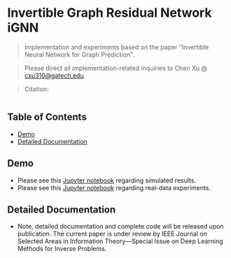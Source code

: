 # Invertible Graph Residual Network iGNN
> Implementation and experiments based on the paper "Invertible Neural Network for Graph Prediction".

> Please direct all implementation-related inquiries to Chen Xu @ cxu310@gatech.edu.

> Citation:
```

```
## Table of Contents
* [Demo](#demo)
* [Detailed Documentation](#detailed-documentation)


## Demo
- Please see this [Jupyter notebook](https://github.com/hamrel-cxu/Invertible-Graph-Neural-Network-iGNN/blob/main/simulation_no_or_with_graph_GNNvsFC.ipynb) regarding simulated results.
- Please see this [Jupyter notebook](https://github.com/hamrel-cxu/Invertible-Graph-Neural-Network-iGNN/blob/main/real_data_graph.ipynb) regarding real-data experiments.

## Detailed Documentation
- Note, detailed documentation and complete code will be released upon publication. The current paper is under review by IEEE Journal on Selected Areas in Information Theory—Special Issue on Deep Learning Methods for Inverse Problems.
<!-- - **Required Dependency:** 
  - Basic modules: `numpy, pandas, sklearn, scipy, matplotlib, seaborn, etc.`.
  - Additional modules: `torch` for training fully-connected networks, `torch_geometric` for building graph neural network models, and `networkx` for visualizing graph structures.
- **General Info and Tests:** This work reproduces all experiments in [Training neural networks using monotone variational inequality](https://arxiv.org/abs/2202.08876) (Xu et al. 2022). Note that all except the `utils_gnn_VI.py` files are best executed interactively (e.g., via [Hydrogen](https://atom.io/packages/hydrogen)). In particular, 
  - [simulation_FCNN.py](https://github.com/hamrel-cxu/SVI-NN-training/blob/main/simulation_FCNN.py) contains simulated experiments using fully-connected networks, which appears in Section 5.3.1, 5.3.2 and Appendix B.1, B.2.
  - [simulation_GNN.py](https://github.com/hamrel-cxu/SVI-NN-training/blob/main/simulation_GNN.py) contains simulated experiments using graph neural networks, which appears in Section 5.3.3 and Appendix B.2, B.4.
  - [real_data.py](https://github.com/hamrel-cxu/SVI-NN-training/blob/main/real_data.py) contains real-data experiments using graph neural networks, which appears in Section 5.4 and Appendix B.3.
  - [utils_gnn_VI.py](https://github.com/hamrel-cxu/SVI-NN-training/blob/main/utils_gnn_VI.py) contains all the helper functions. In particular, the function [`train_revised_all_layer`](https://github.com/hamrel-cxu/SVI-NN-training/blob/main/utils_gnn_VI.py#L229) embeds the **SVI** algorithm in training all neural networks examined in this paper -->


